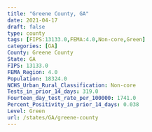 ```yaml
---
title: "Greene County, GA"
date: 2021-04-17
draft: false
type: county
tags: [FIPS:13133.0,FEMA:4.0,Non-core,Green]
categories: [GA]
County: Greene County
State: GA
FIPS: 13133.0
FEMA_Region: 4.0
Population: 18324.0
NCHS_Urban_Rural_Classification: Non-core
Tests_in_prior_14_days: 319.0
Fourteen_day_test_rate_per_100000: 1741.0
Percent_Positivity_in_prior_14_days: 0.038
Level: Green
url: /states/GA/greene-county
---
```




